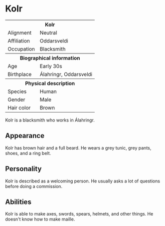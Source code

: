 # Kolr

<table><tbody>
	<tr> <th colspan=2>Kolr</th> </tr>
	<tr> <td>Alignment</td> <td>Neutral</td> </tr>
	<tr> <td>Affiliation</td> <td>Oddarsveldi</td> </tr>
	<tr> <td>Occupation</td> <td>Blacksmith</td> </tr>
	<tr> <th colspan=2>Biographical information</th> </tr>
	<tr> <td>Age</td> <td>Early 30s</td> </tr>
	<tr> <td>Birthplace</td> <td>Álahringr, Oddarsveldi</td> </tr>
	<tr> <th colspan=2>Physical description</th> </tr>
	<tr> <td>Species</td> <td>Human</td> </tr>
	<tr> <td>Gender</td> <td>Male</td> </tr>
	<tr> <td>Hair color</td> <td>Brown</td> </tr>
</tbody></table>

Kolr is a blacksmith who works in Álahringr. 

## Appearance
Kolr has brown hair and a full beard. He wears a grey tunic, grey pants, shoes, and a ring belt.

## Personality
Kolr is described as a welcoming person. He usually asks a lot of questions before doing a commission.

## Abilities
Kolr is able to make axes, swords, spears, helmets, and other things. He doesn't know how to make maille.
